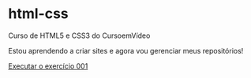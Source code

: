 # html-css
 Curso de HTML5 e CSS3 do CursoemVídeo

 Estou aprendendo a criar sites e agora vou gerenciar meus repositórios!

 <a href="https://viniciuscaldeirapessoa.github.io/html-css/exercicios/ex001/index.html">Executar o exercício 001</a>
